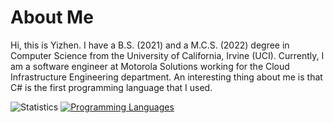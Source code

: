 # About Me
Hi, this is Yizhen. I have a B.S. (2021) and a M.C.S. (2022) degree in Computer Science from the University of California, Irvine (UCI). Currently, I am a software engineer at Motorola Solutions working for the Cloud Infrastructure Engineering department. An interesting thing about me is that C# is the first programming language that I used.

![Statistics](https://github-readme-stats-git-masterrstaa-rickstaa.vercel.app/api?username=imliuyzh&count_private=true&show_icons=true)
[![Programming Languages](https://github-readme-stats-git-masterrstaa-rickstaa.vercel.app/api/top-langs/?username=imliuyzh&layout=compact)](https://github.com/anuraghazra/github-readme-stats)
